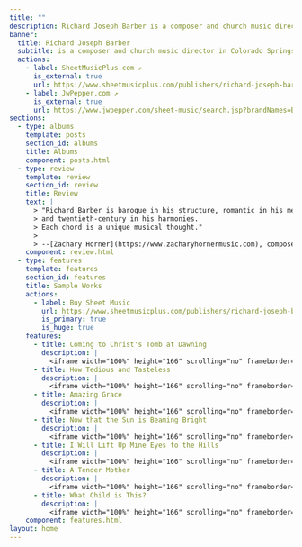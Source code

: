 ```yaml
---
title: ""
description: Richard Joseph Barber is a composer and church music director in Colorado Springs, Colorado.
banner:
  title: Richard Joseph Barber
  subtitle: is a composer and church music director in Colorado Springs, Colorado. [Continue Reading...](/about)
  actions:
    - label: SheetMusicPlus.com ↗
      is_external: true
      url: https://www.sheetmusicplus.com/publishers/richard-joseph-barber/3052
    - label: JwPepper.com ↗
      is_external: true
      url: https://www.jwpepper.com/sheet-music/search.jsp?brandNames=Barber%20Music%20Company
sections:
  - type: albums
    template: posts
    section_id: albums
    title: Albums
    component: posts.html
  - type: review
    template: review
    section_id: review
    title: Review
    text: |
      > "Richard Barber is baroque in his structure, romantic in his melody,
      > and twentieth-century in his harmonies.
      > Each chord is a unique musical thought."  
      >   
      > --[Zachary Horner](https://www.zacharyhornermusic.com), composer
    component: review.html
  - type: features
    template: features
    section_id: features
    title: Sample Works
    actions:
      - label: Buy Sheet Music
        url: https://www.sheetmusicplus.com/publishers/richard-joseph-barber/3052
        is_primary: true
        is_huge: true
    features:
      - title: Coming to Christ's Tomb at Dawning
        description: |
          <iframe width="100%" height="166" scrolling="no" frameborder="no" allow="autoplay" src="https://w.soundcloud.com/player/?url=https%3A//api.soundcloud.com/tracks/658132682&color=%23303138&auto_play=false&hide_related=false&show_comments=true&show_user=true&show_reposts=false&show_teaser=true"></iframe>
      - title: How Tedious and Tasteless
        description: |
          <iframe width="100%" height="166" scrolling="no" frameborder="no" allow="autoplay" src="https://w.soundcloud.com/player/?url=https%3A//api.soundcloud.com/tracks/534443448&color=%23303138&auto_play=false&hide_related=false&show_comments=true&show_user=true&show_reposts=false&show_teaser=true"></iframe>
      - title: Amazing Grace
        description: |
          <iframe width="100%" height="166" scrolling="no" frameborder="no" allow="autoplay" src="https://w.soundcloud.com/player/?url=https%3A//api.soundcloud.com/tracks/519827379&color=%23303138&auto_play=false&hide_related=false&show_comments=true&show_user=true&show_reposts=false&show_teaser=true"></iframe>
      - title: Now that the Sun is Beaming Bright
        description: |
          <iframe width="100%" height="166" scrolling="no" frameborder="no" allow="autoplay" src="https://w.soundcloud.com/player/?url=https%3A//api.soundcloud.com/tracks/659087465&color=%23303138&auto_play=false&hide_related=false&show_comments=true&show_user=true&show_reposts=false&show_teaser=true"></iframe>
      - title: I Will Lift Up Mine Eyes to the Hills
        description: |
          <iframe width="100%" height="166" scrolling="no" frameborder="no" allow="autoplay" src="https://w.soundcloud.com/player/?url=https%3A//api.soundcloud.com/tracks/519675879&color=%23303138&auto_play=false&hide_related=false&show_comments=true&show_user=true&show_reposts=false&show_teaser=true"></iframe>
      - title: A Tender Mother
        description: |
          <iframe width="100%" height="166" scrolling="no" frameborder="no" allow="autoplay" src="https://w.soundcloud.com/player/?url=https%3A//api.soundcloud.com/tracks/549667368&color=%23303138&auto_play=false&hide_related=false&show_comments=true&show_user=true&show_reposts=false&show_teaser=true"></iframe>
      - title: What Child is This?
        description: |
          <iframe width="100%" height="166" scrolling="no" frameborder="no" allow="autoplay" src="https://w.soundcloud.com/player/?url=https%3A//api.soundcloud.com/tracks/519827544&color=%23303138&auto_play=false&hide_related=false&show_comments=true&show_user=true&show_reposts=false&show_teaser=true"></iframe>
    component: features.html
layout: home
---
```

